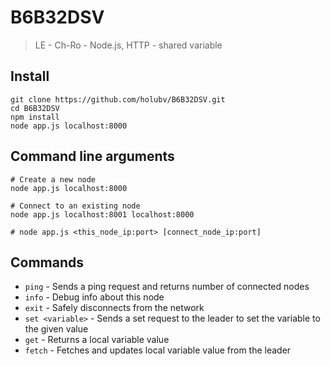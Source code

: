 # B6B32DSV  
> LE - Ch-Ro - Node.js, HTTP - shared variable

## Install

```shell script
git clone https://github.com/holubv/B6B32DSV.git
cd B6B32DSV
npm install
node app.js localhost:8000
```

## Command line arguments

```shell script
# Create a new node
node app.js localhost:8000

# Connect to an existing node
node app.js localhost:8001 localhost:8000

# node app.js <this_node_ip:port> [connect_node_ip:port]
```

## Commands

- `ping` - Sends a ping request and returns number of connected nodes
- `info` - Debug info about this node
- `exit` - Safely disconnects from the network
- `set <variable>` - Sends a set request to the leader to set the variable to the given value
- `get` - Returns a local variable value
- `fetch` - Fetches and updates local variable value from the leader